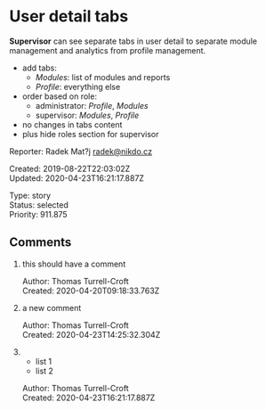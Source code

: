 # User detail tabs

**Supervisor** can see separate tabs in user detail to separate module management and analytics from profile management.

- add tabs:
  - *Modules*: list of modules and reports
  - *Profile*: everything else
- order based on role:
  - administrator: *Profile*, *Modules*
  - supervisor: *Modules*, *Profile*
- no changes in tabs content
- plus hide roles section for supervisor

Reporter: Radek Mat?j <radek@nikdo.cz>  

Created: 2019-08-22T22:03:02Z  
Updated: 2020-04-23T16:21:17.887Z

Type: story  
Status: selected  
Priority: 911.875

## Comments
1.  this should have a comment

    Author: Thomas Turrell-Croft  
    Created: 2020-04-20T09:18:33.763Z  

2.  a new comment
    

    Author: Thomas Turrell-Croft  
    Created: 2020-04-23T14:25:32.304Z  

3.  - list 1&nbsp;
    - list 2
    

    Author: Thomas Turrell-Croft  
    Created: 2020-04-23T16:21:17.887Z  
